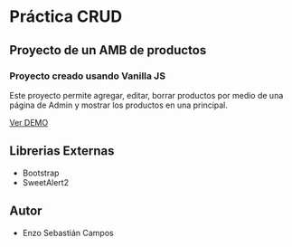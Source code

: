 # Práctica CRUD
## Proyecto de un AMB de productos
### Proyecto creado usando Vanilla JS

Este proyecto permite agregar, editar, borrar productos por medio de una página de Admin y mostrar los productos en una principal.

[Ver DEMO](https://github.com/Enzo0026/practicaCRUD-65i)

## Librerias Externas
- Bootstrap
- SweetAlert2

## Autor
- Enzo Sebastián Campos